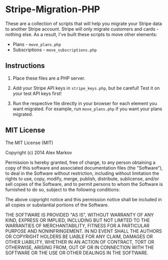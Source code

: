 Stripe-Migration-PHP
====================

These are a collection of scripts that will help you migrate your Stripe data to another Stripe account. Stripe will only migrate customers and cards - nothing else. As a result, I've built these scripts to move other elements: 

- Plans - `move_plans.php`
- Subscriptions - `move_subscriptions.php`

## Instructions

1) Place these files are a PHP server.

2) Add your Stripe API keys in `stripe_keys.php`, but be careful! Test it on your test API keys first!

3) Run the respective file directly in your browser for each element you want migrated. For example, run `move_plans.php` if you want your plans migrated.

## MIT License

The MIT License (MIT)

Copyright (c) 2014 Alex Markov

Permission is hereby granted, free of charge, to any person obtaining a copy
of this software and associated documentation files (the "Software"), to deal
in the Software without restriction, including without limitation the rights
to use, copy, modify, merge, publish, distribute, sublicense, and/or sell
copies of the Software, and to permit persons to whom the Software is
furnished to do so, subject to the following conditions:

The above copyright notice and this permission notice shall be included in all
copies or substantial portions of the Software.

THE SOFTWARE IS PROVIDED "AS IS", WITHOUT WARRANTY OF ANY KIND, EXPRESS OR
IMPLIED, INCLUDING BUT NOT LIMITED TO THE WARRANTIES OF MERCHANTABILITY,
FITNESS FOR A PARTICULAR PURPOSE AND NONINFRINGEMENT. IN NO EVENT SHALL THE
AUTHORS OR COPYRIGHT HOLDERS BE LIABLE FOR ANY CLAIM, DAMAGES OR OTHER
LIABILITY, WHETHER IN AN ACTION OF CONTRACT, TORT OR OTHERWISE, ARISING FROM,
OUT OF OR IN CONNECTION WITH THE SOFTWARE OR THE USE OR OTHER DEALINGS IN THE
SOFTWARE.
